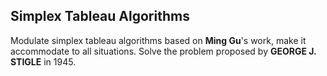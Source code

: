 ## Simplex Tableau Algorithms

Modulate simplex tableau algorithms based on **Ming Gu**'s work, make it accommodate to all situations. Solve the problem proposed by **GEORGE J. STIGLE** in 1945.

